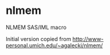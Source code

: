 # nlmem

NLMEM SAS/IML macro 

Initial version copied from http://www-personal.umich.edu/~agalecki/nlmem/
